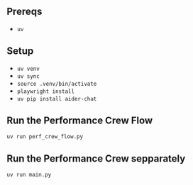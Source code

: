 
## Prereqs

* `uv`

## Setup

* `uv venv`
* `uv sync`
* `source .venv/bin/activate`
* `playwright install`
* `uv pip install aider-chat`

## Run the Performance Crew Flow

```uv run perf_crew_flow.py```

## Run the Performance Crew sepparately 

```uv run main.py```